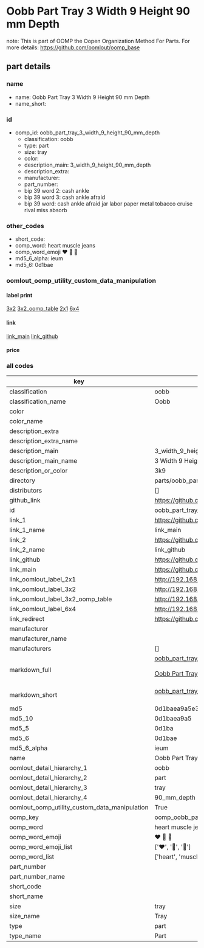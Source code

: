 # Oobb Part Tray 3 Width 9 Height 90 mm Depth  

note: This is part of OOMP the Oopen Organization Method For Parts. For more details: https://github.com/oomlout/oomp_base

##  part details
  







### name
* name: Oobb Part Tray 3 Width 9 Height 90 mm Depth
* name_short: 
### id
* oomp_id: oobb_part_tray_3_width_9_height_90_mm_depth
  * classification: oobb
  * type: part
  * size: tray
  * color: 
  * description_main: 3_width_9_height_90_mm_depth
  * description_extra: 
  * manufacturer: 
  * part_number: 
  * bip 39 word 2: cash ankle
  * bip 39 word 3: cash ankle afraid
  * bip 39 word: cash ankle afraid jar labor paper metal tobacco cruise rival miss absorb

### other_codes
* short_code: 
* oomp_word: heart muscle jeans
* oomp_word_emoji :heart: :muscle: :jeans:
* md5_6_alpha: ieum
* md5_6: 0d1bae






### oomlout_oomp_utility_custom_data_manipulation
#### label print
[3x2](http://192.168.1.245:1112/?label=oomp%20ieum)
[3x2_oomp_table](http://192.168.1.108:1112/?label=oomp%20ieum)
[2x1](http://192.168.1.242:1112/?label=oomp%20ieum)
[6x4](http://192.168.1.55:1112/?label=oomp%20ieum)    

#### link

[link_main](https://github.com/oomlout/oomlout_oomp_version_1_messy/tree/main/parts/oobb_part_tray_3_width_9_height_90_mm_depth) [link_github](https://github.com/oomlout/oomlout_oomp_version_1_messy/tree/main/parts/oobb_part_tray_3_width_9_height_90_mm_depth)                             

#### price







### all codes 
| key | value |  
| --- | --- |  
| classification | oobb |  
| classification_name | Oobb |  
| color |  |  
| color_name |  |  
| description_extra |  |  
| description_extra_name |  |  
| description_main | 3_width_9_height_90_mm_depth |  
| description_main_name | 3 Width 9 Height 90 mm Depth |  
| description_or_color | 3k9 |  
| directory | parts/oobb_part_tray_3_width_9_height_90_mm_depth |  
| distributors | [] |  
| github_link | https://github.com/oomlout/oomlout_oomp_part_src/tree/main/parts/oobb_part_tray_3_width_9_height_90_mm_depth |  
| id | oobb_part_tray_3_width_9_height_90_mm_depth |  
| link_1 | https://github.com/oomlout/oomlout_oomp_version_1_messy/tree/main/parts/oobb_part_tray_3_width_9_height_90_mm_depth |  
| link_1_name | link_main |  
| link_2 | https://github.com/oomlout/oomlout_oomp_version_1_messy/tree/main/parts/oobb_part_tray_3_width_9_height_90_mm_depth |  
| link_2_name | link_github |  
| link_github | https://github.com/oomlout/oomlout_oomp_version_1_messy/tree/main/parts/oobb_part_tray_3_width_9_height_90_mm_depth |  
| link_main | https://github.com/oomlout/oomlout_oomp_version_1_messy/tree/main/parts/oobb_part_tray_3_width_9_height_90_mm_depth |  
| link_oomlout_label_2x1 | http://192.168.1.242:1112/?label=oomp%20ieum |  
| link_oomlout_label_3x2 | http://192.168.1.245:1112/?label=oomp%20ieum |  
| link_oomlout_label_3x2_oomp_table | http://192.168.1.108:1112/?label=oomp%20ieum |  
| link_oomlout_label_6x4 | http://192.168.1.55:1112/?label=oomp%20ieum |  
| link_redirect | https://github.com/oomlout/oomlout_oomp_version_1_messy/tree/main/parts/oobb_part_tray_3_width_9_height_90_mm_depth |  
| manufacturer |  |  
| manufacturer_name |  |  
| manufacturers | [] |  
| markdown_full | [oobb_part_tray_3_width_9_height_90_mm_depth](none)<br>[](none)<br>[Oobb Part Tray 3 Width 9 Height 90 Mm Depth](none)<br><br> |  
| markdown_short | [oobb_part_tray_3_width_9_height_90_mm_depth](none)<br><br> |  
| md5 | 0d1baea9a5e331827fbe27740902491a |  
| md5_10 | 0d1baea9a5 |  
| md5_5 | 0d1ba |  
| md5_6 | 0d1bae |  
| md5_6_alpha | ieum |  
| name | Oobb Part Tray 3 Width 9 Height 90 mm Depth |  
| oomlout_detail_hierarchy_1 | oobb |  
| oomlout_detail_hierarchy_2 | part |  
| oomlout_detail_hierarchy_3 | tray |  
| oomlout_detail_hierarchy_4 | 90_mm_depth |  
| oomlout_oomp_utility_custom_data_manipulation | True |  
| oomp_key | oomp_oobb_part_tray_3_width_9_height_90_mm_depth |  
| oomp_word | heart muscle jeans |  
| oomp_word_emoji | :heart: :muscle: :jeans: |  
| oomp_word_emoji_list | [':heart:', ':muscle:', ':jeans:'] |  
| oomp_word_list | ['heart', 'muscle', 'jeans'] |  
| part_number |  |  
| part_number_name |  |  
| short_code |  |  
| short_name |  |  
| size | tray |  
| size_name | Tray |  
| type | part |  
| type_name | Part |  
